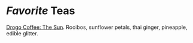 # *Favorite* Teas

[Drogo Coffee: The Sun](https://www.drogocoffee.com/product-page/the-sun). Rooibos, sunflower petals, thai ginger, pineapple, edible glitter.
